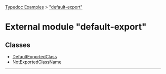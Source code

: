 [Typedoc Examples](../index.md) >  ["default-export"](../modules/_default_export_.md)
# External module "default-export"








## Classes
* [DefaultExportedClass](../classes/_default_export_.defaultexportedclass.md)
* [NotExportedClassName](../classes/_default_export_.notexportedclassname.md)

---



